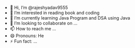 - 👋 Hi, I’m @rajeshyadav9555
- 👀 I’m interested in reading book and coding 
- 🌱 I’m currently learning Java Program and DSA using Java 
- 💞️ I’m looking to collaborate on ...
- 📫 How to reach me ...
- 😄 Pronouns: He
- ⚡ Fun fact: ...

<!---
rajeshyadav9555/rajeshyadav9555 is a ✨ special ✨ repository because its `README.md` (this file) appears on your GitHub profile.
You can click the Preview link to take a look at your changes.
--->
